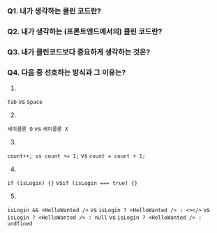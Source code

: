 ### Q1. 내가 생각하는 클린 코드란?

### Q2. 내가 생각하는 (프론트엔드에서의) 클린 코드란?

### Q3. 내가 클린코드보다 중요하게 생각하는 것은?

### Q4. 다음 중 선호하는 방식과 그 이유는?
1.
`Tab` vs `Space` 

2.
`세미콜론 O` vs `세미콜론 X`

3.
`count++; vs count += 1;` vs `count = count + 1;`

4.
`if (isLogin) {}` vs`if (isLogin === true) {}` 

5.
`isLogin && <HelloWanted />` vs `isLogin ? <HelloWanted /> : <></>` vs `isLogin ? <HelloWanted /> : null` vs `isLogin ? <HelloWanted /> : undfined`

